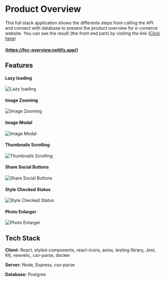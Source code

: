 
# Product Overview

This full stack application shows the differents steps from calling the API and connect with database to present the product overview for e-comerce website.
You can see the result (the front end part) by visiting the link ([Click here](https://fec-overview.netlify.app/))

#### (https://fec-overview.netlify.app/)

## Features

#### Lazy loading
![Lazy loading](https://raw.githubusercontent.com/Ejiwen/product-overview-fullStack/master/demo_gif/lazyLoading.gif)

#### Image Zooming
![Image Zooming](https://raw.githubusercontent.com/Ejiwen/product-overview-fullStack/master/demo_gif/imageZoom.gif)

#### Image Modal
![Image Modal](https://raw.githubusercontent.com/Ejiwen/product-overview-fullStack/master/demo_gif/portalImage.gif)

#### Thumbnails Scrolling
![Thumbnails Scrolling](https://raw.githubusercontent.com/Ejiwen/product-overview-fullStack/master/demo_gif/scrollThumbnails.gif)

#### Share Social Buttons
![Share Social Buttons](https://raw.githubusercontent.com/Ejiwen/product-overview-fullStack/master/demo_gif/shareBtn.gif)

#### Style Checked Status
![Style Checked Status](https://raw.githubusercontent.com/Ejiwen/product-overview-fullStack/master/demo_gif/styleChecked.gif)

#### Photo Enlarger
![Photo Enlarger ](https://raw.githubusercontent.com/Ejiwen/product-overview-fullStack/master/demo_gif/widenPhoto.gif)

## Tech Stack

**Client:** React, styled-components, react-icons, axios, testing library, Jest, K6, newrelic, csv-parse, docker

**Server:** Node, Express, csv-parse

**Database:** Postgres